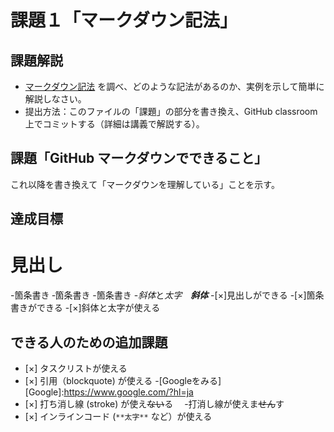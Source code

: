 # 課題１「マークダウン記法」

## 課題解説

- [マークダウン記法](https://guides.github.com/features/mastering-markdown/) を調べ、どのような記法があるのか、実例を示して簡単に解説しなさい。
- 提出方法：このファイルの「課題」の部分を書き換え、GitHub classroom 上でコミットする（詳細は講義で解説する）。

## 課題「GitHub マークダウンでできること」

これ以降を書き換えて「マークダウンを理解している」ことを示す。

## 達成目標

# 見出し
-箇条書き
   ‐箇条書き
      -箇条書き
-*斜体*と*太字*　***斜体***
-[×]見出しができる
-[×]箇条書きができる
-[×]斜体と太字が使える
## できる人のための追加課題

- [×] タスクリストが使える
- [×] 引用（blockquote) が使える
-[Googleをみる][Google]:https://www.google.com/?hl=ja
- [×] 打ち消し線 (stroke) が使え~~ない~~る
　-打消し線が使えま~~せん~~す
- [×] インラインコード (`**太字**` など）が使える
